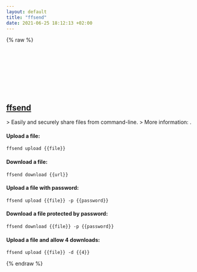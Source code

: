 ```yaml
---
layout: default
title: "ffsend"
date: 2021-06-25 18:12:13 +02:00
---
```

{% raw %}
<h2 id="ffsend">
  <a href="/en/common/ffsend.html">ffsend</a> <a href="#ffsend"><svg class="icon">
    <use href="/assets/images/unicode_sprite.svg#link" />
  </svg></a>
</h2>
> Easily and securely share files from command-line.
> More information: <https://gitlab.com/timvisee/ffsend>.

#### Upload a file:
```shell
ffsend upload {{file}}
```
#### Download a file:
```shell
ffsend download {{url}}
```
#### Upload a file with password:
```shell
ffsend upload {{file}} -p {{password}}
```
#### Download a file protected by password:
```shell
ffsend download {{file}} -p {{password}}
```
#### Upload a file and allow 4 downloads:
```shell
ffsend upload {{file}} -d {{4}}
```
{% endraw %}